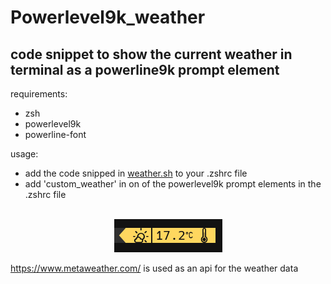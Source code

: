 # Powerlevel9k_weather
## code snippet to show the current weather in terminal as a powerline9k prompt element
requirements:
* zsh
* powerlevel9k
* powerline-font

usage:
* add the code snipped in [weather.sh](weather.sh) to your .zshrc file
* add 'custom_weather' in on of the powerlevel9k prompt elements in the .zshrc file
<br/><br/>
<div style="text-align:center">
<img src="example.png">
</div>

https://www.metaweather.com/ is used as an api for the weather data
